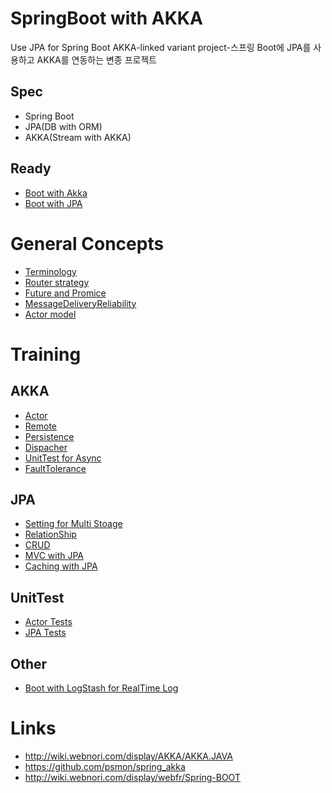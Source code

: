 # SpringBoot with AKKA

Use JPA for Spring Boot AKKA-linked variant project-스프링 Boot에 JPA를 사용하고 AKKA를 연동하는 변종 프로젝트

## Spec
 - Spring Boot
 - JPA(DB with ORM)
 - AKKA(Stream with AKKA)

## Ready

 - [Boot with Akka](http://wiki.webnori.com/display/AKKA/Spring+Boot+With+AKKA)
 - [Boot with JPA](http://wiki.webnori.com/display/webfr/02-DBHANDLE+with+JPA)

# General Concepts
- [Terminology](http://wiki.webnori.com/pages/viewpage.action?pageId=1507411)
- [Router strategy](http://wiki.webnori.com/pages/viewpage.action?pageId=1507465)
- [Future and Promice](http://wiki.webnori.com/display/AKKA/Future+and+Promice)
- [MessageDeliveryReliability](http://wiki.webnori.com/display/AKKA/MessageDeliveryReliability)
- [Actor model](http://wiki.webnori.com/display/AKKA/Actor)

# Training
## AKKA
- [Actor](http://wiki.webnori.com/display/AKKA/Actors)
- [Remote](http://wiki.webnori.com/display/AKKA/Remote)
- [Persistence](http://wiki.webnori.com/display/AKKA/Persitence)
- [Dispacher](http://wiki.webnori.com/display/AKKA/00.Dispatcher)
- [UnitTest for Async](http://wiki.webnori.com/display/AKKA/00.UnitTest)
- [FaultTolerance](http://wiki.webnori.com/display/AKKA/06.FaultTolerance)

## JPA
- [Setting for Multi Stoage](http://wiki.webnori.com/pages/viewpage.action?pageId=9798284)
- [RelationShip](http://wiki.webnori.com/display/webfr/JPA+Relationship)
- [CRUD](http://wiki.webnori.com/display/webfr/JPA+Repository+CRUD)
- [MVC with JPA](http://wiki.webnori.com/display/webfr/04-MVC+with+JPA)
- [Caching with JPA](http://wiki.webnori.com/pages/viewpage.action?pageId=9798322)

## UnitTest
- [Actor Tests](https://github.com/psmon/spring_akka/tree/master/src/test/java/com/psmon/cachedb/actortest)
- [JPA Tests](https://github.com/psmon/spring_akka/tree/master/src/test/java/com/psmon/cachedb/dbtest)

## Other
- [Boot with LogStash for RealTime Log](http://wiki.webnori.com/pages/viewpage.action?pageId=11894896)


# Links
- http://wiki.webnori.com/display/AKKA/AKKA.JAVA
- https://github.com/psmon/spring_akka
- http://wiki.webnori.com/display/webfr/Spring-BOOT
